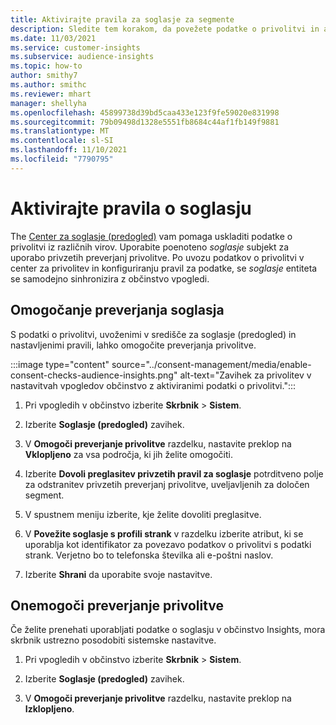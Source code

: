 ```yaml
---
title: Aktivirajte pravila za soglasje za segmente
description: Sledite tem korakom, da povežete podatke o privolitvi in aktivirate preverjanja privolitve v občinstvo Insights. Skrbnik lahko tudi onemogoči preverjanja privolitve.
ms.date: 11/03/2021
ms.service: customer-insights
ms.subservice: audience-insights
ms.topic: how-to
author: smithy7
ms.author: smithc
ms.reviewer: mhart
manager: shellyha
ms.openlocfilehash: 45899738d39bd5caa433e123f9fe59020e831998
ms.sourcegitcommit: 79b09498d1328e5551fb8684c44af1fb149f9881
ms.translationtype: MT
ms.contentlocale: sl-SI
ms.lasthandoff: 11/10/2021
ms.locfileid: "7790795"
---
```

# <a name="activate-consent-rules"></a>Aktivirajte pravila o soglasju

The [Center za soglasje (predogled)](../consent-management/overview.md) vam pomaga uskladiti podatke o privolitvi iz različnih virov. Uporabite poenoteno *soglasje* subjekt za uporabo privzetih preverjanj privolitve. Po uvozu podatkov o privolitvi v center za privolitev in konfiguriranju pravil za podatke, se *soglasje* entiteta se samodejno sinhronizira z občinstvo vpogledi.

## <a name="enable-consent-checks"></a>Omogočanje preverjanja soglasja

S podatki o privolitvi, uvoženimi v središče za soglasje (predogled) in nastavljenimi pravili, lahko omogočite preverjanja privolitve. 

:::image type="content" source="../consent-management/media/enable-consent-checks-audience-insights.png" alt-text="Zavihek za privolitev v nastavitvah vpogledov občinstvo z aktiviranimi podatki o privolitvi.":::

1. Pri vpogledih v občinstvo izberite **Skrbnik** > **Sistem**.

1. Izberite **Soglasje (predogled)** zavihek.

1. V **Omogoči preverjanje privolitve** razdelku, nastavite preklop na **Vklopljeno** za vsa področja, ki jih želite omogočiti.

1. Izberite **Dovoli preglasitev privzetih pravil za soglasje** potrditveno polje za odstranitev privzetih preverjanj privolitve, uveljavljenih za določen segment. 

1. V spustnem meniju izberite, kje želite dovoliti preglasitve.     

1. V **Povežite soglasje s profili strank** v razdelku izberite atribut, ki se uporablja kot identifikator za povezavo podatkov o privolitvi s podatki strank. Verjetno bo to telefonska številka ali e-poštni naslov. 

1. Izberite **Shrani** da uporabite svoje nastavitve.

## <a name="disable-consent-checks"></a>Onemogoči preverjanje privolitve

Če želite prenehati uporabljati podatke o soglasju v občinstvo Insights, mora skrbnik ustrezno posodobiti sistemske nastavitve.

1. Pri vpogledih v občinstvo izberite **Skrbnik** > **Sistem**.

1. Izberite **Soglasje (predogled)** zavihek.

1. V **Omogoči preverjanje privolitve** razdelku, nastavite preklop na **Izklopljeno**.
